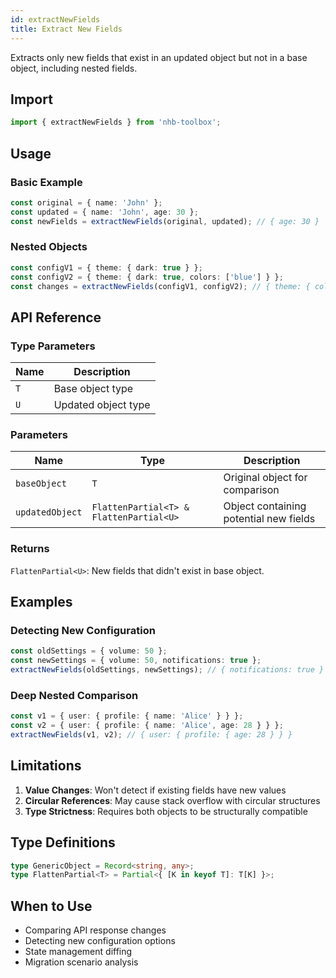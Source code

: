 ```yaml
---
id: extractNewFields
title: Extract New Fields
---
```


Extracts only new fields that exist in an updated object but not in a base object, including nested fields.

## Import

```typescript
import { extractNewFields } from 'nhb-toolbox';
```

## Usage

### Basic Example

```typescript
const original = { name: 'John' };
const updated = { name: 'John', age: 30 };
const newFields = extractNewFields(original, updated); // { age: 30 }
```

### Nested Objects

```typescript
const configV1 = { theme: { dark: true } };
const configV2 = { theme: { dark: true, colors: ['blue'] } };
const changes = extractNewFields(configV1, configV2); // { theme: { colors: ['blue'] } }
```

## API Reference

### Type Parameters

| Name | Description |
|------|-------------|
| `T`  | Base object type |
| `U`  | Updated object type |

### Parameters

| Name | Type | Description |
|------|------|-------------|
| `baseObject` | `T` | Original object for comparison |
| `updatedObject` | `FlattenPartial<T> & FlattenPartial<U>` | Object containing potential new fields |

### Returns

`FlattenPartial<U>`: New fields that didn't exist in base object.

## Examples

### Detecting New Configuration

```typescript
const oldSettings = { volume: 50 };
const newSettings = { volume: 50, notifications: true };
extractNewFields(oldSettings, newSettings); // { notifications: true }
```

### Deep Nested Comparison

```typescript
const v1 = { user: { profile: { name: 'Alice' } } };
const v2 = { user: { profile: { name: 'Alice', age: 28 } } };
extractNewFields(v1, v2); // { user: { profile: { age: 28 } } }
```

## Limitations

1. **Value Changes**: Won't detect if existing fields have new values
2. **Circular References**: May cause stack overflow with circular structures
3. **Type Strictness**: Requires both objects to be structurally compatible

## Type Definitions

```typescript
type GenericObject = Record<string, any>;
type FlattenPartial<T> = Partial<{ [K in keyof T]: T[K] }>;
```

## When to Use

- Comparing API response changes
- Detecting new configuration options
- State management diffing
- Migration scenario analysis
